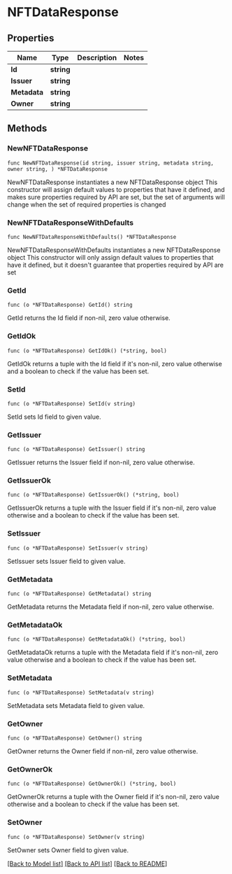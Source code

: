 # NFTDataResponse

## Properties

Name | Type | Description | Notes
------------ | ------------- | ------------- | -------------
**Id** | **string** |  | 
**Issuer** | **string** |  | 
**Metadata** | **string** |  | 
**Owner** | **string** |  | 

## Methods

### NewNFTDataResponse

`func NewNFTDataResponse(id string, issuer string, metadata string, owner string, ) *NFTDataResponse`

NewNFTDataResponse instantiates a new NFTDataResponse object
This constructor will assign default values to properties that have it defined,
and makes sure properties required by API are set, but the set of arguments
will change when the set of required properties is changed

### NewNFTDataResponseWithDefaults

`func NewNFTDataResponseWithDefaults() *NFTDataResponse`

NewNFTDataResponseWithDefaults instantiates a new NFTDataResponse object
This constructor will only assign default values to properties that have it defined,
but it doesn't guarantee that properties required by API are set

### GetId

`func (o *NFTDataResponse) GetId() string`

GetId returns the Id field if non-nil, zero value otherwise.

### GetIdOk

`func (o *NFTDataResponse) GetIdOk() (*string, bool)`

GetIdOk returns a tuple with the Id field if it's non-nil, zero value otherwise
and a boolean to check if the value has been set.

### SetId

`func (o *NFTDataResponse) SetId(v string)`

SetId sets Id field to given value.


### GetIssuer

`func (o *NFTDataResponse) GetIssuer() string`

GetIssuer returns the Issuer field if non-nil, zero value otherwise.

### GetIssuerOk

`func (o *NFTDataResponse) GetIssuerOk() (*string, bool)`

GetIssuerOk returns a tuple with the Issuer field if it's non-nil, zero value otherwise
and a boolean to check if the value has been set.

### SetIssuer

`func (o *NFTDataResponse) SetIssuer(v string)`

SetIssuer sets Issuer field to given value.


### GetMetadata

`func (o *NFTDataResponse) GetMetadata() string`

GetMetadata returns the Metadata field if non-nil, zero value otherwise.

### GetMetadataOk

`func (o *NFTDataResponse) GetMetadataOk() (*string, bool)`

GetMetadataOk returns a tuple with the Metadata field if it's non-nil, zero value otherwise
and a boolean to check if the value has been set.

### SetMetadata

`func (o *NFTDataResponse) SetMetadata(v string)`

SetMetadata sets Metadata field to given value.


### GetOwner

`func (o *NFTDataResponse) GetOwner() string`

GetOwner returns the Owner field if non-nil, zero value otherwise.

### GetOwnerOk

`func (o *NFTDataResponse) GetOwnerOk() (*string, bool)`

GetOwnerOk returns a tuple with the Owner field if it's non-nil, zero value otherwise
and a boolean to check if the value has been set.

### SetOwner

`func (o *NFTDataResponse) SetOwner(v string)`

SetOwner sets Owner field to given value.



[[Back to Model list]](../README.md#documentation-for-models) [[Back to API list]](../README.md#documentation-for-api-endpoints) [[Back to README]](../README.md)


